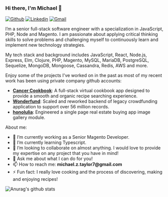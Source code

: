 ### Hi there, I'm Michael 👋

[![Github](https://img.shields.io/badge/-Github-000?style=flat&logo=Github&logoColor=white)](https://github.com/mztaylor7)
[![Linkedin](https://img.shields.io/badge/-LinkedIn-blue?style=flat&logo=Linkedin&logoColor=white)](https://www.linkedin.com/in/michael-taylor7/)
[![Gmail](https://img.shields.io/badge/-Gmail-c14438?style=flat&logo=Gmail&logoColor=white)](mailto:zayers.dev@gmail.com)

I’m a senior full-stack software engineer with a specialization in JavaScript, PHP, Node and Magento. I am passionate about applying critical thinking skills to solve problems and challenging myself to continuously learn and implement new technology strategies.

My tech stack and background includes JavaScript, React, Node.js, Express, Elm, Clojure, PHP, Magento, MySQL, MariaDB, PostgreSQL, Sequelize, MongoDB, Mongoose, Cassandra, Redis, AWS and more.

Enjoy some of the projects I've worked on in the past as most of my recent work has been using private company github accounts:
- __[Cancer Cookbook](https://github.com/mztaylor7/cancer-cookbook)__: A full-stack virtual cookbook app designed to provide a smooth and organic recipe searching experience.
- __[Wonderfund](https://github.com/mztaylor7/wonderfund-rewards)__: Scaled and reworked backend of legacy crowdfunding application to support over 56 million records.
- __[honolulia](https://github.com/mztaylor7/honolulia-image-gallery)__: Engineered a single page real estate buying app image gallery module.

About me:
- 🔭 I’m currently working as a Senior Magento Developer.
- 🌱 I’m currently learning Typescript.
- 👯 I’m looking to collaborate on almost anything. I would love to provide my expertise on any project that you have in mind!
- 💬 Ask me about what I can do for you!
- 📫 How to reach me: __michael.z.taylor7@gmail.com__
- ⚡ Fun fact: I really love cooking and the process of discovering, making and enjoying recipes!


![Anurag's github stats](https://github-readme-stats.vercel.app/api?username=mztaylor7&count_private=true&show_icons=true&theme=dracula)

<!--
**mztaylor7/mztaylor7** is a ✨ _special_ ✨ repository because its `README.md` (this file) appears on your GitHub profile.

Here are some ideas to get you started:

- 🔭 I’m currently working on ...
- 🌱 I’m currently learning ...
- 👯 I’m looking to collaborate on ...
- 🤔 I’m looking for help with ...
- 💬 Ask me about ...
- 📫 How to reach me: ...
- 😄 Pronouns: ...
- ⚡ Fun fact: ...
-->
